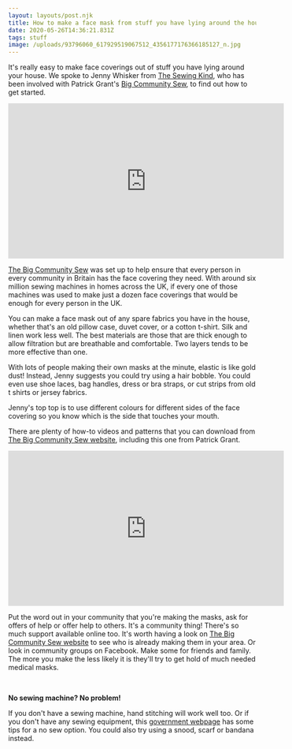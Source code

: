 ```yaml
---
layout: layouts/post.njk
title: How to make a face mask from stuff you have lying around the house
date: 2020-05-26T14:36:21.831Z
tags: stuff
image: /uploads/93796060_617929519067512_4356177176366185127_n.jpg
---
```

It's really easy to make face coverings out of stuff you have lying around your house. We spoke to Jenny Whisker from [The Sewing Kind](https://www.facebook.com/thesewingkind/?__tn__=K-R&eid=ARDXRBFfcBJ872J1JRGZ2FmXMTaKDgPLJpEyQPTNdI1D1kDjkzy3wE35rRKS-zAHF9m5p2RkslVg8lsz&fref=mentions&__xts__%5B0%5D=68.ARBpdB8qik5m-HUGtDu_Ehebaw1LD7zJn6ZA4VuOefwyobW9K6LDGdaeROrGWu6_Y8_3ukfGMousxuFtD6qVRahV7mg8cCfJnuwdvF0XXqsrvtFwdclq7LKedbhSDpdUkK21eSZuWkMJNPImbyvbOHHurId-6ZkheiSR4NCGeKlpnwXINqwsDXr6j6JK_zbahuRKIKh4qDn8n943vSNKokYXa-4GGoqhiksP6eZzHoJ-dn_1WP4nsI5ePEcJ_HFf7FqZZa--kn8raPglSkM-OVn1EjK00fdiVV14yCL7of__aWAPx4JViK0TdTVcOG19sqCKt5O2Cwa1BuW3EHw5PNEpwTH0fLqZtHGCMA), who has been involved with Patrick Grant's [Big Community Sew](https://l.facebook.com/l.php?u=https%3A%2F%2Fwww.bigcommunitysew.co.uk%2F%3Ffbclid%3DIwAR1fOAc9VMgPkpdgTCo9gOtLdt26Miy40sVpqtyqmBFziZndBCAld9PKL6Y&h=AT24QI3QpNXTLYRQ_SgIrOx-pshcedwRLIw5hFRNcqZp7JXsZ3PTFnEFWk0SFwgOCL5ASVyb93EprcuuZVD-aWcAScagJrGEB4-EXPRo4-mYMOBsiBdUYnOAatFJIhrW3-Ijc4wa9JOutsy_SIk), to find out how to get started.

<iframe src="https://www.facebook.com/plugins/video.php?href=https%3A%2F%2Fwww.facebook.com%2Fzerowasteleeds%2Fvideos%2F1622053307933613%2F&show_text=0&width=560" width="560" height="315" style="border:none;overflow:hidden" scrolling="no" frameborder="0" allowTransparency="true" allowFullScreen="true"></iframe>

[The Big Community Sew](https://www.bigcommunitysew.co.uk/) was set up to help ensure that every person in every community in Britain has the face covering they need. With around six million sewing machines in homes across the UK, if every one of those machines was used to make just a dozen face coverings that would be enough for every person in the UK. 

You can make a face mask out of any spare fabrics you have in the house, whether that's an old pillow case, duvet cover, or a cotton t-shirt. Silk and linen work less well. The best materials are those that are thick enough to allow filtration but are breathable and comfortable. Two layers tends to be more effective than one.

With lots of people making their own masks at the minute, elastic is like gold dust! Instead, Jenny suggests you could try using a hair bobble. You could even use shoe laces, bag handles, dress or bra straps, or cut strips from old t shirts or jersey fabrics.

Jenny's top top is to use different colours for different sides of the face covering so you know which is the side that touches your mouth.

There are plenty of how-to videos and patterns that you can download from [The Big Community Sew website](https://www.bigcommunitysew.co.uk/), including this one from Patrick Grant.

<iframe width="560" height="315" src="https://www.youtube.com/embed/wJEDtTBAdfU" frameborder="0" allow="accelerometer; autoplay; encrypted-media; gyroscope; picture-in-picture" allowfullscreen></iframe>

Put the word out in your community that you're making the masks, ask for offers of help or offer help to others. It's a community thing! There's so much support available online too. It's worth having a look on [The Big Community Sew website](https://www.bigcommunitysew.co.uk/) to see who is already making them in your area. Or look in community groups on Facebook. Make some for friends and family. The more you make the less likely it is they'll try to get hold of much needed medical masks.

<br>

**No sewing machine? No problem!**

If you don't have a sewing machine, hand stitching will work well too. Or if you don't have any sewing equipment, this [government webpage](https://www.gov.uk/government/publications/how-to-wear-and-make-a-cloth-face-covering/how-to-wear-and-make-a-cloth-face-covering?fbclid=IwAR1xCR-DNbuZzJ30t-Jb9GcyBIUMIXNhVgYVKMZ8BKF0GiBOjOp1keUmfF4) has some tips for a no sew option. You could also try using a snood, scarf or bandana instead.
